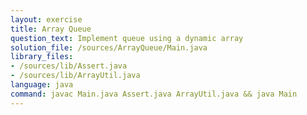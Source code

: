 ```yaml
---
layout: exercise
title: Array Queue
question_text: Implement queue using a dynamic array
solution_file: /sources/ArrayQueue/Main.java
library_files:
- /sources/lib/Assert.java
- /sources/lib/ArrayUtil.java
language: java
command: javac Main.java Assert.java ArrayUtil.java && java Main
---
```

